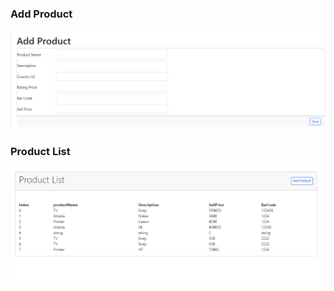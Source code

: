### Add Product
![Add Product](https://github.com/sajibsafa/CRUD-Operation-Backend-and-Frontend/blob/main/pic/add%20product.PNG)

### Product List
![Product List](https://github.com/sajibsafa/CRUD-Operation-Backend-and-Frontend/blob/main/pic/product%20list.PNG)
